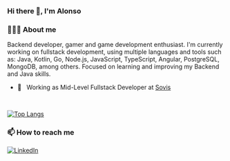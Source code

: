 ### Hi there 👋, I'm Alonso

<!--
**alonsofritz/alonsofritz** is a ✨ _special_ ✨ repository because its `README.md` (this file) appears on your GitHub profile.

Here are some ideas to get you started:

- 🔭 I’m currently working on ...
- 🌱 I’m currently learning ...
- 👯 I’m looking to collaborate on ...
- 🤔 I’m looking for help with ...
- 💬 Ask me about ...
- 📫 How to reach me: ...
- 😄 Pronouns: ...
- ⚡ Fun fact: ...
-->

<h3> 👨🏻‍💻 About me </h3>
Backend developer, gamer and game development enthusiast. 
I'm currently working on fullstack development, using multiple languages ​​and tools such as: Java, Kotlin, Go, Node.js, JavaScript, TypeScript, Angular, PostgreSQL, MongoDB, among others. 
Focused on learning and improving my Backend and Java skills.

- 💼 &nbsp; Working as Mid-Level Fullstack Developer at [Sovis](https://sovis.com.br/)

<br/>

[![Top Langs](https://github-readme-stats.vercel.app/api/top-langs/?username=alonsofritz&layout=compact&langs_count=10&count_private=true&include_all_commits=true&show_icons=true&theme=radical)](https://github.com/anuraghazra/github-readme-stats)

<h3> 📫 How to reach me </h3>

<p>
<a href="https://www.linkedin.com/in/alonsofritz/"><img alt="LinkedIn" src="https://img.shields.io/badge/LinkedIn-alonsofritz-blue?style=flat-square&logo=linkedin"></a>
</p>

